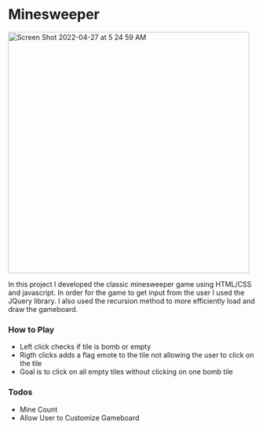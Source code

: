 <H1>Minesweeper</H1>
<img width="491" alt="Screen Shot 2022-04-27 at 5 24 59 AM" src="https://user-images.githubusercontent.com/78880989/165621213-cb5e08a9-6156-4a2a-9942-3f52171ce0e7.png">


<p>In this project I developed the classic minesweeper game using HTML/CSS and javascript. In order for the game to get input from the user I used the JQuery library. I also used the recursion method to more efficiently load and draw the gameboard. </p>

<h3>How to Play</h3>
<ul>
  <li>Left click checks if tile is bomb or empty</li>
  <li>Rigth clicks adds a flag emote to the tile not allowing the user to click on the tile</li>
  <li>Goal is to click on all empty tiles without clicking on one bomb tile</li>
</ul> 

<h3>Todos</h3>
<ul>
  <li>Mine Count</li>
  <li>Allow User to Customize Gameboard</li>
</ul> 
